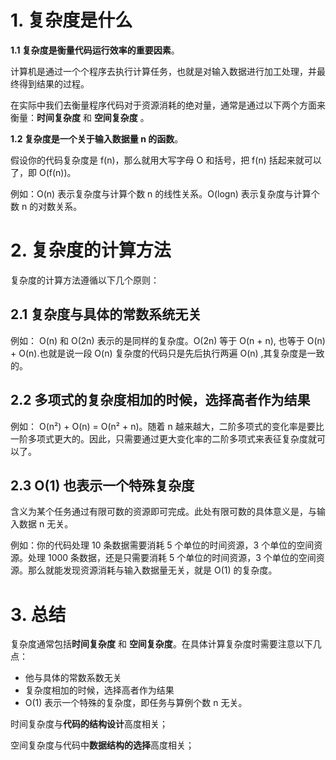 # 1. 复杂度是什么

**1.1 复杂度是衡量代码运行效率的重要因素**。

计算机是通过一个个程序去执行计算任务，也就是对输入数据进行加工处理，并最终得到结果的过程。

在实际中我们去衡量程序代码对于资源消耗的绝对量，通常是通过以下两个方面来衡量：**时间复杂度** 和 **空间复杂度** 。

**1.2 复杂度是一个关于输入数据量 n 的函数**。

假设你的代码复杂度是 f(n)，那么就用大写字母 O 和括号，把 f(n) 括起来就可以了，即 O(f(n))。

例如：O(n) 表示复杂度与计算个数 n 的线性关系。O(logn) 表示复杂度与计算个数 n 的对数关系。

# 2. 复杂度的计算方法

复杂度的计算方法遵循以下几个原则：

## 2.1 复杂度与具体的常数系统无关

例如： O(n) 和 O(2n) 表示的是同样的复杂度。O(2n) 等于 O(n + n), 也等于 O(n) + O(n).也就是说一段 O(n) 复杂度的代码只是先后执行两遍 O(n) ,其复杂度是一致的。

## 2.2 多项式的复杂度相加的时候，选择高者作为结果

例如： O(n²) + O(n) = O(n² + n)。随着 n 越来越大，二阶多项式的变化率是要比一阶多项式更大的。因此，只需要通过更大变化率的二阶多项式来表征复杂度就可以了。

## 2.3 O(1) 也表示一个特殊复杂度

含义为某个任务通过有限可数的资源即可完成。此处有限可数的具体意义是，与输入数据 n 无关。

例如：你的代码处理 10 条数据需要消耗 5 个单位的时间资源，3 个单位的空间资源。处理 1000 条数据，还是只需要消耗 5 个单位的时间资源，3 个单位的空间资源。那么就能发现资源消耗与输入数据量无关，就是 O(1) 的复杂度。

# 3. 总结

复杂度通常包括**时间复杂度** 和 **空间复杂度**。在具体计算复杂度时需要注意以下几点：

* 他与具体的常数系数无关
* 复杂度相加的时候，选择高者作为结果
* O(1) 表示一个特殊的复杂度，即任务与算例个数 n 无关。

时间复杂度与**代码的结构设计**高度相关；

空间复杂度与代码中**数据结构的选择**高度相关；

